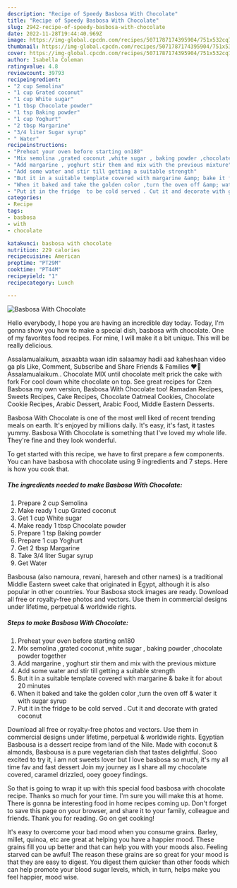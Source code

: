 ```yaml
---
description: "Recipe of Speedy Basbosa With Chocolate"
title: "Recipe of Speedy Basbosa With Chocolate"
slug: 2942-recipe-of-speedy-basbosa-with-chocolate
date: 2022-11-28T19:44:40.969Z
image: https://img-global.cpcdn.com/recipes/5071787174395904/751x532cq70/basbosa-with-chocolate-recipe-main-photo.jpg
thumbnail: https://img-global.cpcdn.com/recipes/5071787174395904/751x532cq70/basbosa-with-chocolate-recipe-main-photo.jpg
cover: https://img-global.cpcdn.com/recipes/5071787174395904/751x532cq70/basbosa-with-chocolate-recipe-main-photo.jpg
author: Isabella Coleman
ratingvalue: 4.8
reviewcount: 39793
recipeingredient:
- "2 cup Semolina"
- "1 cup Grated coconut"
- "1 cup White sugar"
- "1 tbsp Chocolate powder"
- "1 tsp Baking powder"
- "1 cup Yoghurt"
- "2 tbsp Margarine"
- "3/4 liter Sugar syrup"
- " Water"
recipeinstructions:
- "Preheat your oven before starting on180"
- "Mix semolina ,grated coconut ,white sugar , baking powder ,chocolate powder together"
- "Add margarine , yoghurt stir them and mix with the previous mixture"
- "Add some water and stir till getting a suitable strength"
- "But it in a suitable template covered with margarine &amp; bake it for about 20 minutes"
- "When it baked and take the golden color ,turn the oven off &amp; water it with sugar syrup"
- "Put it in the fridge  to be cold served . Cut it and decorate with grated coconut"
categories:
- Recipe
tags:
- basbosa
- with
- chocolate

katakunci: basbosa with chocolate 
nutrition: 229 calories
recipecuisine: American
preptime: "PT29M"
cooktime: "PT44M"
recipeyield: "1"
recipecategory: Lunch

---
```



![Basbosa With Chocolate](https://img-global.cpcdn.com/recipes/5071787174395904/751x532cq70/basbosa-with-chocolate-recipe-main-photo.jpg)

Hello everybody, I hope you are having an incredible day today. Today, I'm gonna show you how to make a special dish, basbosa with chocolate. One of my favorites food recipes. For mine, I will make it a bit unique. This will be really delicious.

Assalamualaikum, asxaabta waan idin salaamay hadii aad kaheshaan video ga pls Like, Comment, Subscribe and Share Friends &amp; Families ❤💋 Assalamualaikum.. Chocolate MIX until chocolate melt prick the cake with fork For cool down white chocolate on top. See great recipes for Czen Basbosa my own version, Basbosa With Chocolate too! Ramadan Recipes, Sweets Recipes, Cake Recipes, Chocolate Oatmeal Cookies, Chocolate Cookie Recipes, Arabic Dessert, Arabic Food, Middle Eastern Desserts.

Basbosa With Chocolate is one of the most well liked of recent trending meals on earth. It's enjoyed by millions daily. It's easy, it's fast, it tastes yummy. Basbosa With Chocolate is something that I've loved my whole life. They're fine and they look wonderful.


To get started with this recipe, we have to first prepare a few components. You can have basbosa with chocolate using 9 ingredients and 7 steps. Here is how you cook that.

<!--inarticleads1-->

##### The ingredients needed to make Basbosa With Chocolate:

1. Prepare 2 cup Semolina
1. Make ready 1 cup Grated coconut
1. Get 1 cup White sugar
1. Make ready 1 tbsp Chocolate powder
1. Prepare 1 tsp Baking powder
1. Prepare 1 cup Yoghurt
1. Get 2 tbsp Margarine
1. Take 3/4 liter Sugar syrup
1. Get  Water


Basbousa (also namoura, revani, hareseh and other names) is a traditional Middle Eastern sweet cake that originated in Egypt, although it is also popular in other countries. Your Basbosa stock images are ready. Download all free or royalty-free photos and vectors. Use them in commercial designs under lifetime, perpetual &amp; worldwide rights. 

<!--inarticleads2-->

##### Steps to make Basbosa With Chocolate:

1. Preheat your oven before starting on180
1. Mix semolina ,grated coconut ,white sugar , baking powder ,chocolate powder together
1. Add margarine , yoghurt stir them and mix with the previous mixture
1. Add some water and stir till getting a suitable strength
1. But it in a suitable template covered with margarine &amp; bake it for about 20 minutes
1. When it baked and take the golden color ,turn the oven off &amp; water it with sugar syrup
1. Put it in the fridge  to be cold served . Cut it and decorate with grated coconut


Download all free or royalty-free photos and vectors. Use them in commercial designs under lifetime, perpetual &amp; worldwide rights. Egyptian Basbousa is a dessert recipe from land of the Nile. Made with coconut &amp; almonds, Basbousa is a pure vegetarian dish that tastes delightful. Sooo excited to try it, i am not sweets lover but I love basbosa so much, it&#39;s my all time fav and fast dessert Join my journey as I share all my chocolate covered, caramel drizzled, ooey gooey findings. 

So that is going to wrap it up with this special food basbosa with chocolate recipe. Thanks so much for your time. I'm sure you will make this at home. There is gonna be interesting food in home recipes coming up. Don't forget to save this page on your browser, and share it to your family, colleague and friends. Thank you for reading. Go on get cooking!

It's easy to overcome your bad mood when you consume grains. Barley, millet, quinoa, etc are great at helping you have a happier mood. These grains fill you up better and that can help you with your moods also. Feeling starved can be awful! The reason these grains are so great for your mood is that they are easy to digest. You digest them quicker than other foods which can help promote your blood sugar levels, which, in turn, helps make you feel happier, mood wise.
